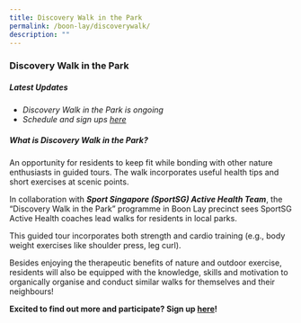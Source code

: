 ```yaml
---
title: Discovery Walk in the Park
permalink: /boon-lay/discoverywalk/
description: ""
---
```

### **Discovery Walk in the Park** 

##### **Latest Updates**
* *Discovery Walk in the Park is ongoing*
* *Schedule and sign ups [here](https://form.gov.sg/62611ff7b91a650012ca595e)*

##### **What is Discovery Walk in the Park?**
An opportunity for residents to keep fit while bonding with other nature enthusiasts in guided tours. The walk incorporates useful health tips and short exercises at scenic points.  

In collaboration with ***Sport Singapore (SportSG) Active Health Team***, the “Discovery Walk in the Park” programme in Boon Lay precinct sees SportSG Active Health coaches lead walks for residents in local parks.  

This guided tour incorporates both strength and cardio training (e.g., body weight exercises like shoulder press, leg curl). 

Besides enjoying the therapeutic benefits of nature and outdoor exercise, residents will also be equipped with the knowledge, skills and motivation to organically organise and conduct similar walks for themselves and their neighbours!

**Excited to find out more and participate? Sign up [here](https://moht-hp.my.canva.site/_link/?link=https%3A%2F%2Fgo.gov.sg%2Factivehealth-walkinthepark&target=6QxvVRfTn6VZWBOS8nt7kyj51n6QwW%2Ft1r%2FNmraMHLRCQlnjjTXex2TgcKQM%2FSgV4UvscpNxTTV%2BnGnfDt63KtKgssmeZ64tCvvx2WFnvj1Hy4wiTnKeot3SFh4wu1rcHcPngUaDhcAPD1gTGFaB0ACabCM%3D&iv=%2FX9p4nxXUHqmGvMa)!**